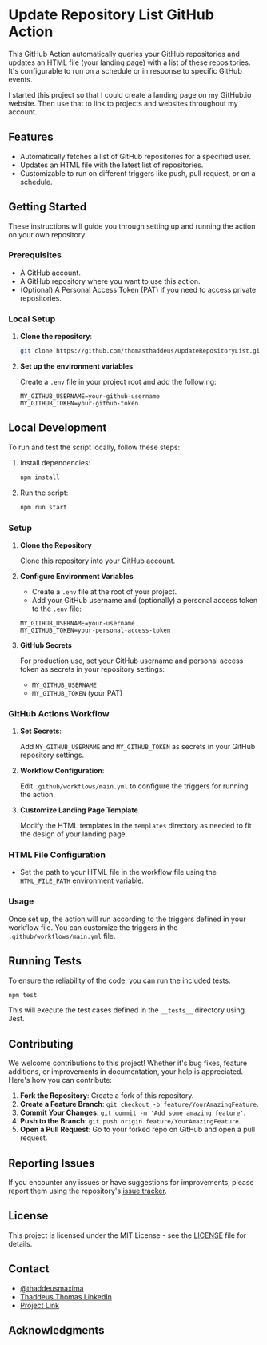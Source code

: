 # Update Repository List GitHub Action

This GitHub Action automatically queries your GitHub repositories and updates an HTML file (your landing page) with a list of these repositories. It's configurable to run on a schedule or in response to specific GitHub events.

I started this project so that I could create a landing page on my GitHub.io website. Then use that to link to projects and websites throughout my account.

## Features

- Automatically fetches a list of GitHub repositories for a specified user.
- Updates an HTML file with the latest list of repositories.
- Customizable to run on different triggers like push, pull request, or on a schedule.

## Getting Started

These instructions will guide you through setting up and running the action on your own repository.

### Prerequisites

- A GitHub account.
- A GitHub repository where you want to use this action.
- (Optional) A Personal Access Token (PAT) if you need to access private repositories.

### Local Setup

1. **Clone the repository**:

   ```bash
   git clone https://github.com/thomasthaddeus/UpdateRepositoryList.git
   ```

2. **Set up the environment variables**:

   Create a `.env` file in your project root and add the following:

   ```env
   MY_GITHUB_USERNAME=your-github-username
   MY_GITHUB_TOKEN=your-github-token
   ```

## Local Development

To run and test the script locally, follow these steps:

1. Install dependencies:

   ```bash
   npm install
   ```

2. Run the script:

   ```bash
   npm run start
   ```

### Setup

1. **Clone the Repository**

   Clone this repository into your GitHub account.

2. **Configure Environment Variables**

   - Create a `.env` file at the root of your project.
   - Add your GitHub username and (optionally) a personal access token to the `.env` file:

    ```env
    MY_GITHUB_USERNAME=your-username
    MY_GITHUB_TOKEN=your-personal-access-token
    ```

3. **GitHub Secrets**

   For production use, set your GitHub username and personal access token as secrets in your repository settings:

   - `MY_GITHUB_USERNAME`
   - `MY_GITHUB_TOKEN` (your PAT)

### GitHub Actions Workflow

1. **Set Secrets**:

   Add `MY_GITHUB_USERNAME` and `MY_GITHUB_TOKEN` as secrets in your GitHub repository settings.

2. **Workflow Configuration**:

   Edit `.github/workflows/main.yml` to configure the triggers for running the action.

3. **Customize Landing Page Template**

   Modify the HTML templates in the `templates` directory as needed to fit the design of your landing page.

### HTML File Configuration

- Set the path to your HTML file in the workflow file using the `HTML_FILE_PATH` environment variable.

### Usage

Once set up, the action will run according to the triggers defined in your workflow file. You can customize the triggers in the `.github/workflows/main.yml` file.

## Running Tests

To ensure the reliability of the code, you can run the included tests:

```bash
npm test
```

This will execute the test cases defined in the `__tests__` directory using Jest.

## Contributing

We welcome contributions to this project! Whether it's bug fixes, feature additions, or improvements in documentation, your help is appreciated. Here's how you can contribute:

1. **Fork the Repository**: Create a fork of this repository.
2. **Create a Feature Branch**: `git checkout -b feature/YourAmazingFeature`.
3. **Commit Your Changes**: `git commit -m 'Add some amazing feature'`.
4. **Push to the Branch**: `git push origin feature/YourAmazingFeature`.
5. **Open a Pull Request**: Go to your forked repo on GitHub and open a pull request.

## Reporting Issues

If you encounter any issues or have suggestions for improvements, please report them using the repository's [issue tracker](https://github.com/thomasthaddeus/UpdateRepositoryList/issues).

## License

This project is licensed under the MIT License - see the [LICENSE](LICENSE) file for details.

## Contact

- [@thaddeusmaxima](https://twitter.com/thaddeusmaxima)
- [Thaddeus Thomas LinkedIn](https://linkedin.com/in/thaddeusthomas)
- [Project Link](https://github.com/thomasthaddeus/UpdateRespositoryList)

## Acknowledgments

<!-- - Mention anyone or any project that inspired or contributed to this project. -->
